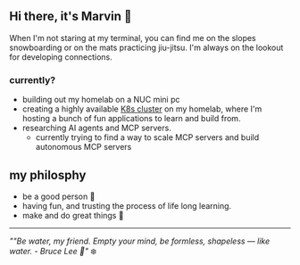 ## Hi there, it's Marvin 👋



When I'm not staring at my terminal, you can find me on the slopes snowboarding or on the mats practicing jiu-jitsu. I'm always on the lookout for developing connections.

### currently?
- building out my homelab on a NUC mini pc
- creating a highly available [K8s cluster](https://github.com/marvintv/k8s-lab) on my homelab, where I'm hosting a bunch of fun applications to learn and build from.
- researching AI agents and MCP servers.
    * currently trying to find a way to scale MCP servers and build autonomous MCP servers

## my philosphy
- be a good person 🤝
- having fun, and trusting the process of life long learning.
- make and do great things 💠
---

*""Be water, my friend. Empty your mind, be formless, shapeless — like water. - Bruce Lee 🌊"* ❄️
